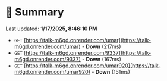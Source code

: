# 📖 Summary
Last updated: **1/17/2025, 8:46:10 PM**

- `GET` [https://talk-m6gd.onrender.com/umar](https://talk-m6gd.onrender.com/umar) - **Down** (217ms)
- `GET` [https://talk-m6gd.onrender.com/9337](https://talk-m6gd.onrender.com/9337) - **Down** (167ms)
- `GET` [https://talk-m6gd.onrender.com/umar920](https://talk-m6gd.onrender.com/umar920) - **Down** (151ms)
